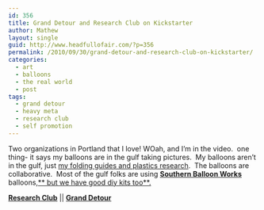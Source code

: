 ```yaml
---
id: 356
title: Grand Detour and Research Club on Kickstarter
author: Mathew
layout: single
guid: http://www.headfullofair.com/?p=356
permalink: /2010/09/30/grand-detour-and-research-club-on-kickstarter/
categories:
  - art
  - balloons
  - the real world
  - post
tags:
  - grand detour
  - heavy meta
  - research club
  - self promotion
---
```

Two organizations in Portland that I love! WOah, and I&#8217;m in the video.  one thing- it says my balloons are in the gulf taking pictures.  My balloons aren&#8217;t in the gulf, just [my folding guides and plastics research][1].  The balloons are collaborative.  Most of the gulf folks are using [**Southern Balloon Works**][2] balloons,[** but we have good diy kits too**.][3]

**[Research Club][4]** || [**Grand Detour**][5]

 [1]: http://www.headfullofair.com/category/grassrootsmapping/
 [2]: southernballoonworks.com/
 [3]: http://wiki.grassrootsmapping.org/show/BalloonMaterialsList
 [4]: http://research-club.org/
 [5]: http://grand-detour.org/